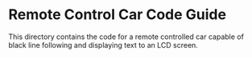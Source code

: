 # Remote Control Car Code Guide
This directory contains the code for a remote controlled car capable of black line following and displaying text to an LCD screen.
